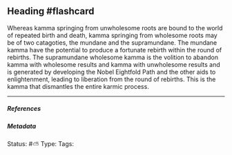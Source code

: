 ## Heading #flashcard 

Whereas kamma springing from unwholesome roots are bound to the world of repeated birth and death, kamma springing from wholesome roots may be of two catagoties, the mundane and the supramundane. The mundane kamma have the potential to produce a fortunate rebirth within the round of rebirths. The supramundane wholesome kamma is the volition to abandon kamma with wholesome results and kamma with unwholesome results and is generated by developing the Nobel Eightfold Path and the other aids to enlightenment, leading to liberation from the round of rebirths. This is the kamma that dismantles the entire karmic process. 

___

##### References


##### Metadata
Status: #⛅️ 
Type: 
Tags: